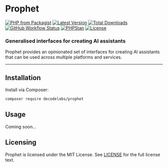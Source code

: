 # Prophet

[![PHP from Packagist](https://img.shields.io/packagist/php-v/decodelabs/prophet?style=flat)](https://packagist.org/packages/decodelabs/prophet)
[![Latest Version](https://img.shields.io/packagist/v/decodelabs/prophet.svg?style=flat)](https://packagist.org/packages/decodelabs/prophet)
[![Total Downloads](https://img.shields.io/packagist/dt/decodelabs/prophet.svg?style=flat)](https://packagist.org/packages/decodelabs/prophet)
[![GitHub Workflow Status](https://img.shields.io/github/actions/workflow/status/decodelabs/prophet/integrate.yml?branch=develop)](https://github.com/decodelabs/prophet/actions/workflows/integrate.yml)
[![PHPStan](https://img.shields.io/badge/PHPStan-enabled-44CC11.svg?longCache=true&style=flat)](https://github.com/phpstan/phpstan)
[![License](https://img.shields.io/packagist/l/decodelabs/prophet?style=flat)](https://packagist.org/packages/decodelabs/prophet)

### Generalised interfaces for creating AI assistants

Prophet provides an opinionated set of interfaces for creating AI assistants that can be used across multiple platforms and services.

---

## Installation

Install via Composer:

```bash
composer require decodelabs/prophet
```

## Usage

Coming soon...

## Licensing

Prophet is licensed under the MIT License. See [LICENSE](./LICENSE) for the full license text.
